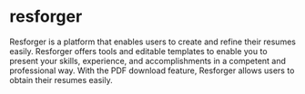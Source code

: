 # resforger
Resforger is a platform that enables users to create and refine their resumes easily. Resforger offers tools and editable templates to enable you to present your skills, experience, and accomplishments in a competent and professional way. With the PDF download feature, Resforger allows users to obtain their resumes easily. 
